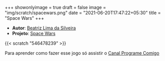 +++
showonlyimage = true
draft = false
image = "img/scratch/spacewars.png"
date = "2021-06-20T17:47:22+05:30"
title = "Space Wars"
+++

- **Autor**: [Beatriz Lima da Silveira](../../about/)
- **Projeto**: [Space Wars](https://scratch.mit.edu/projects/546478239/)

{{< scratch "546478239" >}}

Para aprender como fazer esse jogo só assistir o [Canal Programe Comigo](https://www.youtube.com/channel/UCH0h--aOaXqmcnSqlso20zA)

